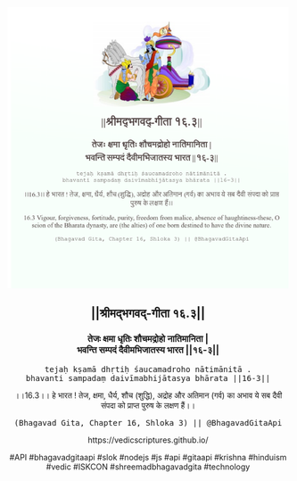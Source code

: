 <img src="../../asset/BG_16_3.png"/>
<center><h2>||श्रीमद्‍भगवद्‍-गीता १६.३||</h2>
<h3>तेजः क्षमा धृतिः शौचमद्रोहो नातिमानिता |<br/>भवन्ति सम्पदं दैवीमभिजातस्य भारत ||१६-३||</h3>
<pre>tejaḥ kṣamā dhṛtiḥ śaucamadroho nātimānitā .<br/>bhavanti sampadaṃ daivīmabhijātasya bhārata ||16-3||</pre>
<p>।।16.3।। हे भारत ! तेज, क्षमा, धैर्य, शौच (शुद्धि), अद्रोह और अतिमान (गर्व) का अभाव ये सब दैवी संपदा को प्राप्त पुरुष के लक्षण हैं।।</p>
<pre>(Bhagavad Gita, Chapter 16, Shloka 3) || @BhagavadGitaApi</pre><p>https://vedicscriptures.github.io/</p><p>#API #bhagavadgitaapi #slok #nodejs #js #api #gitaapi #krishna #hinduism #vedic #ISKCON #shreemadbhagavadgita #technology</p></center>